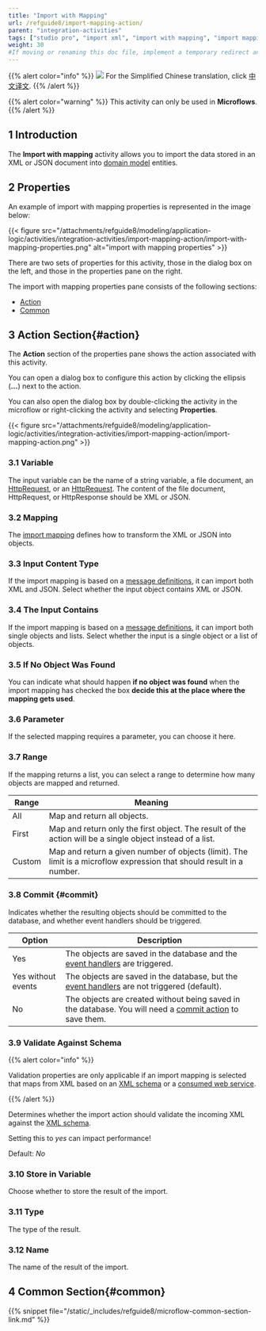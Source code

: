 ```yaml
---
title: "Import with Mapping"
url: /refguide8/import-mapping-action/
parent: "integration-activities"
tags: ["studio pro", "import xml", "import with mapping", "import mapping", "integration activity"]
weight: 30
#If moving or renaming this doc file, implement a temporary redirect and let the respective team know they should update the URL in the product. See Mapping to Products for more details.
---
```


{{% alert color="info" %}}
<img src="/attachments/china.png" class="d-inline-block" /> For the Simplified Chinese translation, click [中文译文](https://cdn.mendix.tencent-cloud.com/documentation/refguide8/import-mapping-action.pdf).
{{% /alert %}}

{{% alert color="warning" %}}
This activity can only be used in **Microflows**.
{{% /alert %}}

## 1 Introduction

The **Import with mapping** activity allows you to import the data stored in an XML or JSON document into [domain model](/refguide8/domain-model/) entities.

## 2 Properties

An example of import with mapping properties is represented in the image below:

{{< figure src="/attachments/refguide8/modeling/application-logic/activities/integration-activities/import-mapping-action/import-with-mapping-properties.png" alt="import with mapping properties" >}}

There are two sets of properties for this activity, those in the dialog box on the left, and those in the properties pane on the right.

The import with mapping properties pane consists of the following sections:

* [Action](#action)
* [Common](#common)

## 3 Action Section{#action}

The **Action** section of the properties pane shows the action associated with this activity.

You can open a dialog box to configure this action by clicking the ellipsis (**…**) next to the action.

You can also open the dialog box by double-clicking the activity in the microflow or right-clicking the activity and selecting **Properties**.

{{< figure src="/attachments/refguide8/modeling/application-logic/activities/integration-activities/import-mapping-action/import-mapping-action.png" >}}

### 3.1 Variable

The input variable can be the name of a string variable, a file document, an [HttpRequest](/refguide8/http-request-and-response-entities/request-and-response-entities#http-request), or an [HttpRequest](/refguide8/http-request-and-response-entities/request-and-response-entities#http-response). The content of the file document, HttpRequest, or HttpResponse should be XML or JSON.

### 3.2 Mapping

The [import mapping](/refguide8/import-mappings/) defines how to transform the XML or JSON into objects.

### 3.3 Input Content Type

If the import mapping is based on a [message definitions](/refguide8/message-definitions/), it can import both XML and JSON. Select whether the input object contains XML or JSON.

### 3.4 The Input Contains

If the import mapping is based on a [message definitions](/refguide8/message-definitions/), it can import both single objects and lists. Select whether the input is a single object or a list of objects.

### 3.5 If No Object Was Found

You can indicate what should happen **if no object was found** when the import mapping has checked the box **decide this at the place where the mapping gets used**.

### 3.6 Parameter

If the selected mapping requires a parameter, you can choose it here.

### 3.7 Range

 If the mapping returns a list, you can select a range to determine how many objects are mapped and returned.

| Range | Meaning |
| --- | --- |
| All | Map and return all objects. |
| First | Map and return only the first object. The result of the action will be a single object instead of a list. |
| Custom | Map and return a given number of objects (limit). The limit is a microflow expression that should result in a number. |

### 3.8 Commit {#commit}

Indicates whether the resulting objects should be committed to the database, and whether event handlers should be triggered.

| Option | Description |
| --- | --- |
| Yes | The objects are saved in the database and the [event handlers](/refguide8/event-handlers/) are triggered. |
| Yes without events | The objects are saved in the database, but the [event handlers](/refguide8/event-handlers/) are not triggered (default). |
| No | The objects are created without being saved in the database. You will need a [commit action](/refguide8/committing-objects/) to save them. |

### 3.9 Validate Against Schema

{{% alert color="info" %}}

Validation properties are only applicable if an import mapping is selected that maps from XML based on an [XML schema](/refguide8/xml-schemas/) or a [consumed web service](/refguide8/consumed-web-service/).

{{% /alert %}}

Determines whether the import action should validate the incoming XML against the [XML schema](/refguide8/xml-schemas/).

Setting this to _yes_ can impact performance!

Default: *No*

### 3.10 Store in Variable

Choose whether to store the result of the import.

### 3.11 Type

The type of the result.

### 3.12 Name

The name of the result of the import.

## 4 Common Section{#common}

{{% snippet file="/static/_includes/refguide8/microflow-common-section-link.md" %}}
